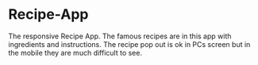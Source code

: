 # Recipe-App
The responsive Recipe App. The famous recipes are in this app with ingredients and instructions. The recipe pop out is ok in PCs screen but in the mobile they are much difficult to see.
